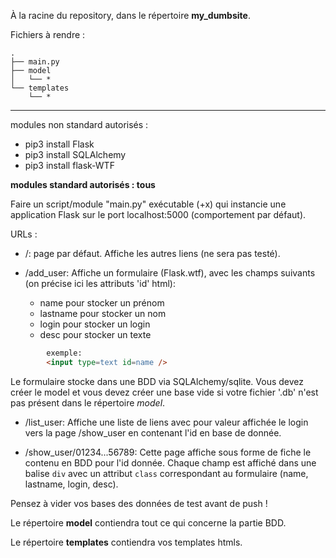 À la racine du repository, dans le répertoire **my_dumbsite**.

Fichiers à rendre :

```
.
├── main.py
├── model
│   └── *
└── templates
    └── *

```

---

modules non standard autorisés :

- pip3 install Flask
- pip3 install SQLAlchemy
- pip3 install flask-WTF

**modules standard autorisés : tous**

Faire un script/module "main.py" exécutable (+x) qui instancie une application Flask sur le port localhost:5000 (comportement par défaut).

URLs :

* /:    page par défaut. Affiche les autres liens (ne sera pas testé).

* /add\_user:   Affiche un formulaire (Flask.wtf), avec les champs suivants (on précise ici les attributs 'id' html):

    - name      pour stocker un prénom
    - lastname  pour stocker un nom
    - login     pour stocker un login
    - desc      pour stocker un texte

```html
        exemple:
        <input type=text id=name />
```

Le formulaire stocke dans une BDD via SQLAlchemy/sqlite. Vous devez créer le model et vous devez créer une base vide si votre fichier '.db' n'est pas présent dans le répertoire *model*.

* /list\_user:  Affiche une liste de liens avec pour valeur affichée le login vers la page /show_user en contenant l'id en base de donnée.

* /show\_user/01234...56789:  Cette page affiche sous forme de fiche le contenu en BDD pour l'id donnée.
        Chaque champ est affiché dans une balise `div` avec un attribut `class` correspondant au formulaire (name, lastname, login, desc).

Pensez à vider vos bases des données de test avant de push !

Le répertoire **model** contiendra tout ce qui concerne la partie BDD.

Le répertoire **templates** contiendra vos templates htmls.
